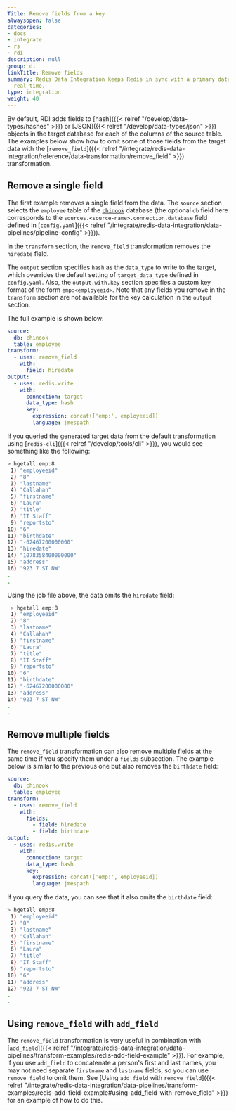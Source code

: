 ```yaml
---
Title: Remove fields from a key
alwaysopen: false
categories:
- docs
- integrate
- rs
- rdi
description: null
group: di
linkTitle: Remove fields
summary: Redis Data Integration keeps Redis in sync with a primary database in near
  real time.
type: integration
weight: 40
---
```


By default, RDI adds fields to
[hash]({{< relref "/develop/data-types/hashes" >}}) or
[JSON]({{< relref "/develop/data-types/json" >}}) objects in the target
database for each of the columns of the source table.
The examples below show how to omit some of those fields from the target data with the
[`remove_field`]({{< relref "/integrate/redis-data-integration/reference/data-transformation/remove_field" >}}) transformation.

## Remove a single field

The first example removes a single field from the data.
The `source` section selects the `employee` table of the
[`chinook`](https://github.com/Redislabs-Solution-Architects/rdi-quickstart-postgres)
database (the optional `db` field here corresponds to the
`sources.<source-name>.connection.database` field defined in
[`config.yaml`]({{< relref "/integrate/redis-data-integration/data-pipelines/pipeline-config" >}})).

In the `transform` section, the `remove_field` transformation removes the
`hiredate` field.

The `output` section specifies `hash` as the `data_type` to write to the target, which
overrides the default setting of `target_data_type` defined in `config.yaml`. Also, the
`output.with.key` section specifies a custom key format of the form `emp:<employeeid>`.
Note that any fields you remove in the `transform` section are not available for
the key calculation in the `output` section.

The full example is shown below:

```yaml
source:
  db: chinook
  table: employee
transform:
  - uses: remove_field
    with:
      field: hiredate
output:
  - uses: redis.write
    with:
      connection: target
      data_type: hash
      key:
        expression: concat(['emp:', employeeid])
        language: jmespath
```

If you queried the generated target data from the default transformation
using [`redis-cli`]({{< relref "/develop/tools/cli" >}}), you would
see something like the following:

```bash
> hgetall emp:8
 1) "employeeid"
 2) "8"
 3) "lastname"
 4) "Callahan"
 5) "firstname"
 6) "Laura"
 7) "title"
 8) "IT Staff"
 9) "reportsto"
10) "6"
11) "birthdate"
12) "-62467200000000"
13) "hiredate"
14) "1078358400000000"
15) "address"
16) "923 7 ST NW"
.
.
```

Using the job file above, the data omits the `hiredate` field:

```bash
 > hgetall emp:8
 1) "employeeid"
 2) "8"
 3) "lastname"
 4) "Callahan"
 5) "firstname"
 6) "Laura"
 7) "title"
 8) "IT Staff"
 9) "reportsto"
10) "6"
11) "birthdate"
12) "-62467200000000"
13) "address"
14) "923 7 ST NW"
.
.
```

## Remove multiple fields

The `remove_field` transformation can also remove multiple fields at the same time
if you specify them under a `fields` subsection. The example below is similar
to the previous one but also removes the `birthdate` field: 

```yaml
source:
  db: chinook
  table: employee
transform:
  - uses: remove_field
    with:
      fields:
        - field: hiredate
        - field: birthdate
output:
  - uses: redis.write
    with:
      connection: target
      data_type: hash
      key:
        expression: concat(['emp:', employeeid])
        language: jmespath
```

If you query the data, you can see that it also omits the
`birthdate` field:

```bash
> hgetall emp:8
 1) "employeeid"
 2) "8"
 3) "lastname"
 4) "Callahan"
 5) "firstname"
 6) "Laura"
 7) "title"
 8) "IT Staff"
 9) "reportsto"
10) "6"
11) "address"
12) "923 7 ST NW"
.
.
```

## Using `remove_field` with `add_field`

The `remove_field` transformation is very useful in combination with
[`add_field`]({{< relref "/integrate/redis-data-integration/data-pipelines/transform-examples/redis-add-field-example" >}}).
For example, if you use `add_field` to concatenate a person's first
and last names, you may not need separate `firstname` and `lastname`
fields, so you can use `remove_field` to omit them.
See [Using `add_field` with `remove_field`]({{< relref "/integrate/redis-data-integration/data-pipelines/transform-examples/redis-add-field-example#using-add_field-with-remove_field" >}})
for an example of how to do this.
